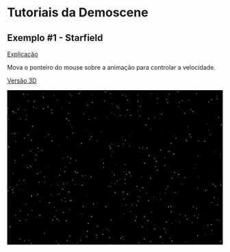 # Tutoriais da Demoscene

## Exemplo #1 - Starfield

[Explicação](https://www.flipcode.com/archives/The_Art_of_Demomaking-Issue_02_Introduction_To_Computer_Graphics.shtml)

Mova o ponteiro do mouse sobre a animação para controlar a velocidade.

[Versão 3D](https://editor.p5js.org/moniquelive/full/w02ZUu_3r)

[![demo](demo-1.gif)](https://editor.p5js.org/moniquelive/full/zX8uafRkG)

